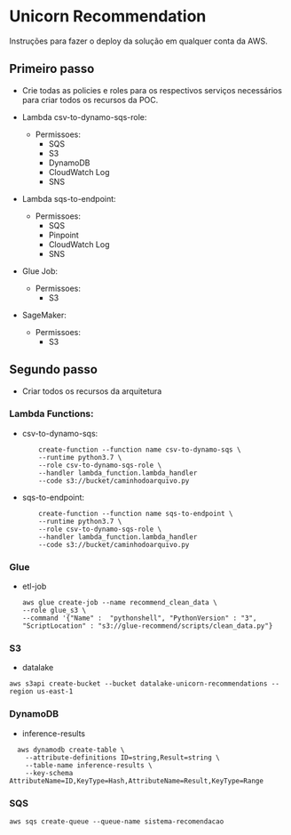 # Unicorn Recommendation

Instruções para fazer o deploy da solução em qualquer conta da AWS.

## Primeiro passo

- Crie todas as policies e roles para os respectivos serviços necessários para criar todos os recursos da POC.

- Lambda csv-to-dynamo-sqs-role:
    - Permissoes:
        - SQS
        - S3
        - DynamoDB
        - CloudWatch Log
        - SNS
        
- Lambda sqs-to-endpoint:
    - Permissoes:
      - SQS 
      - Pinpoint
      - CloudWatch Log
      - SNS

- Glue Job:
    - Permissoes:
      - S3

- SageMaker:
    - Permissoes:
      - S3

## Segundo passo

- Criar todos os recursos da arquitetura 

### Lambda Functions:


- csv-to-dynamo-sqs:
    
    ```
        create-function --function name csv-to-dynamo-sqs \
        --runtime python3.7 \
        --role csv-to-dynamo-sqs-role \
        --handler lambda_function.lambda_handler
        --code s3://bucket/caminhodoarquivo.py
    ```

- sqs-to-endpoint:

    ```
        create-function --function name sqs-to-endpoint \
        --runtime python3.7 \
        --role csv-to-dynamo-sqs-role \
        --handler lambda_function.lambda_handler
        --code s3://bucket/caminhodoarquivo.py
    ```

### Glue

- etl-job

      
      aws glue create-job --name recommend_clean_data \    
      --role glue_s3 \
      --command '{"Name" :  "pythonshell", "PythonVersion" : "3", 
      "ScriptLocation" : "s3://glue-recommend/scripts/clean_data.py"}
      
### S3

- datalake

``` 
aws s3api create-bucket --bucket datalake-unicorn-recommendations --region us-east-1
```

### DynamoDB

- inference-results
```
  aws dynamodb create-table \
    --attribute-definitions ID=string,Result=string \
    --table-name inference-results \
    --key-schema AttributeName=ID,KeyType=Hash,AttributeName=Result,KeyType=Range
```

### SQS

```
aws sqs create-queue --queue-name sistema-recomendacao
```






